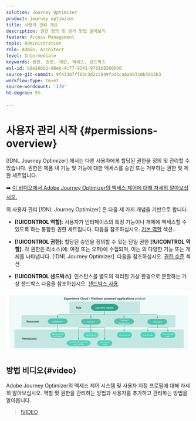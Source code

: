 ```yaml
---
solution: Journey Optimizer
product: journey optimizer
title: 사용자 관리 개요
description: 권한 정의 및 관리 방법 알아보기
feature: Access Management
topic: Administration
role: Admin, Architect
level: Intermediate
keywords: 권한, 권한, 제한, 액세스, 샌드박스
exl-id: b8e266b1-d8eb-4c77-9341-9761b82609b0
source-git-commit: 9f43387ff63c3d2c2849fad1ca6a98310b3915b3
workflow-type: tm+mt
source-wordcount: '178'
ht-degree: 5%

---
```


# 사용자 관리 시작 {#permissions-overview}

[!DNL Journey Optimizer] 에서는 다른 사용자에게 할당된 권한을 정의 및 관리할 수 있습니다. 권한은 제품 내 기능 및 기능에 대한 액세스를 승인 또는 거부하는 권한 및 제한 세트입니다.

➡️ [이 비디오에서 Adobe Journey Optimizer의 액세스 제어에 대해 자세히 알아보십시오.](#video)

의 사용자 관리 [!DNL Journey Optimizer] 은 다음 세 가지 개념을 기반으로 합니다.

* **[!UICONTROL 역할]**: 사용자가 인터페이스의 특정 기능이나 개체에 액세스할 수 있도록 하는 통합된 권한 세트입니다. 다음을 참조하십시오. [기본 역할](ootb-product-profiles.md) 섹션.

* **[!UICONTROL 권한]**: 할당된 승인을 정의할 수 있는 단일 권한 **[!UICONTROL 역할]**. 각 권한은 리소스(예: 여정 또는 오퍼)에 수집되며, 이는 의 다양한 기능 또는 개체를 나타냅니다. [!DNL Journey Optimizer]. 다음을 참조하십시오. [권한 수준](high-low-permissions.md) 섹션.

* **[!UICONTROL 샌드박스]**: 인스턴스를 별도의 격리된 가상 환경으로 분할하는 가상 샌드박스 다음을 참조하십시오. [샌드박스 사용](sandboxes.md).

![](assets/do-not-localize/permissions_2.png)

## 방법 비디오{#video}

Adobe Journey Optimizer의 액세스 제어 시스템 및 사용자 지정 프로필에 대해 자세히 알아보십시오. 역할 및 권한을 관리하는 방법과 사용자를 추가하고 관리하는 방법을 알아봅니다.

>[!VIDEO](https://video.tv.adobe.com/v/333998?quality=12)